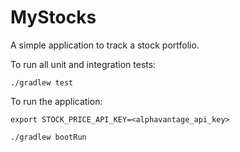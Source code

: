 # MyStocks

A simple application to track a stock portfolio.

To run all unit and integration tests:

`./gradlew test`

To run the application:

`export STOCK_PRICE_API_KEY=<alphavantage_api_key>`

`./gradlew bootRun`
